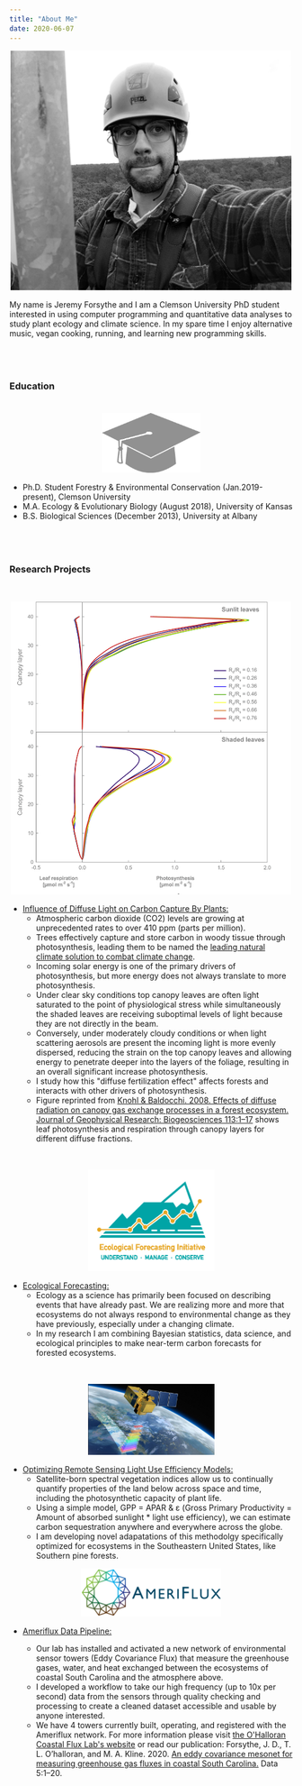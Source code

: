 ```yaml
---
title: "About Me"
date: 2020-06-07
---
```


<p align="center">
<img src="Tower_MeBW.jpg" width="500" alt="Climbing Out Tall Tower">
</p>

My name is Jeremy Forsythe and I am a Clemson University PhD student interested in
using computer programming and quantitative data analyses to study plant ecology
and climate science. In my spare time I enjoy alternative music, vegan cooking,
running, and learning new programming skills.

<p style="margin-bottom:2cm;"></p>

### Education

<p style="margin-bottom:1cm;"></p>

<p align="center">
<img src="cap.png", width =175>
</p>

* Ph.D. Student Forestry & Environmental Conservation (Jan.2019-present), Clemson University
* M.A. Ecology & Evolutionary Biology (August 2018), University of Kansas
* B.S. Biological Sciences (December 2013), University at Albany

<p style="margin-bottom:2cm;"></p>

### Research Projects

<p style="margin-bottom:1cm;"></p>

<p align="center" style="margin-top:1.25cm;">
<img src="DiffuseLeafPlots.png", width =500>
</p>

* <span style="text-decoration:underline"> Influence of Diffuse Light on Carbon Capture By Plants:</span>
  * Atmospheric carbon dioxide (CO2) levels are growing at unprecedented rates to over 410 ppm (parts per million).
  * Trees effectively capture and store carbon in woody tissue through photosynthesis, leading them to be named the [leading natural climate solution to combat climate change](https://www.pnas.org/content/114/44/11645).
  * Incoming solar energy is one of the primary drivers of photosynthesis, but more energy does not always translate to more photosynthesis.
  * Under clear sky conditions top canopy leaves are often light saturated to the point of physiological stress while simultaneously the shaded leaves are receiving suboptimal levels of light because they are not directly in the beam. 
  * Conversely, under moderately cloudy conditions or when light scattering aerosols are present the incoming light is more evenly dispersed, reducing the strain on the top canopy leaves and allowing energy to penetrate deeper into the layers of the foliage, resulting in an overall significant increase photosynthesis.
  * I study how this "diffuse fertilization effect" affects forests and interacts with other drivers of photosynthesis. 
  * Figure reprinted from [Knohl & Baldocchi. 2008. Effects of diffuse radiation on canopy gas exchange processes in a forest ecosystem. Journal of Geophysical Research: Biogeosciences 113:1–17](https://agupubs.onlinelibrary.wiley.com/doi/full/10.1029/2007JG000663) shows leaf photosynthesis and respiration through canopy layers for different diffuse fractions.

<p align="center" style="margin-top:1.25cm;">
<img src="Forecast.png", width =225>
</p>

* <span style="text-decoration:underline"> Ecological Forecasting:</span>
  * Ecology as a science has primarily been focused on describing events that have already past.
  We are realizing more and more that ecosystems do not always respond to environmental change
  as they have previously, especially under a changing climate.
  * In my research I am combining Bayesian statistics, data science, and ecological principles to make near-term carbon forecasts for forested ecosystems.


<p align="center" style="margin-top:1.25cm;">
<img src="sentinel_2.jpg", width =225>
</p>

* <span style="text-decoration:underline"> Optimizing Remote Sensing Light Use Efficiency Models:</span>
  * Satellite-born spectral vegetation indices allow us to continually quantify properties of the land below across space and time, including the photosynthetic capacity of plant life. 
  * Using a simple model, GPP = APAR & &epsilon; (Gross Primary Productivity = Amount of absorbed sunlight * light use efficiency), we can estimate carbon sequestration anywhere and everywhere across the globe.
  * I am developing novel adapatations of this methodolgy specifically optimized for ecosystems in the Southeastern United States,  like Southern pine forests.

<p align="center">
<img src="Ameriflux.png", width =250>
</p>

* <span style="text-decoration:underline"> Ameriflux Data Pipeline:</span>

  * Our lab has installed and activated a new network of environmental sensor towers
  (Eddy Covariance Flux) that measure the greenhouse gases, water, and heat exchanged between
  the ecosystems of coastal South Carolina and the atmosphere above.
  * I developed a workflow to take our high frequency (up to 10x per second)
  data from the sensors through quality checking and processing to create a cleaned dataset
  accessible and usable by anyone interested.
  * We have 4 towers currently built, operating, and registered with the Ameriflux network.
  For more information please visit [the O'Halloran Coastal Flux Lab's website](https://sites.google.com/g.clemson.edu/ohalloran/tower-sites) or read our publication: Forsythe, J. D., T. L. O’halloran, and M. A. Kline. 2020. <a href="https://www.mdpi.com/856994" target="_blank"> An eddy covariance mesonet for measuring greenhouse gas fluxes in coastal South Carolina.</a> Data 5:1–20.

<p align="center" style="margin-top:1.25cm;"><i class='fas fa-tree'></i><i class='fas fa-tree'></i><i class='fas fa-tree'></i></p>
